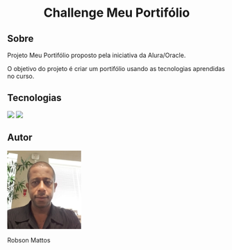 <h1 align="center">Challenge Meu Portifólio</h1>

<h2> Sobre </h2>
<p>Projeto Meu Portifólio proposto pela iniciativa da Alura/Oracle.</p>
<p>O objetivo do projeto é criar um portifólio usando as tecnologias aprendidas no curso.</p>

<h2>Tecnologias</h2>

<div>
  <img src="https://img.shields.io/badge/HTML-239120?style-for-badge&logo-htmls&logoColor-white">
  <img src="https://img.shields.io/badge/CSS-239120?style-for-badge&logo-css3&logoColor-white">
</div>

<h2>Autor</h2>
  <div>
    <img src="\imagens\Foto.jpeg" width="170" height="180">
    <p>Robson Mattos</p>
  </div>

